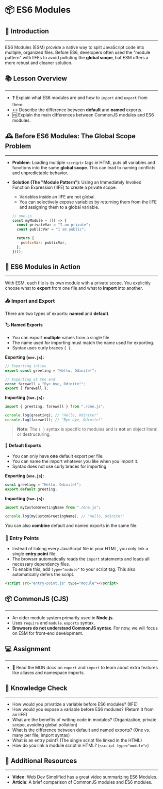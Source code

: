 # 📦 ES6 Modules

## 📝 Introduction

-----

ES6 Modules (ESM) provide a native way to split JavaScript code into multiple, organized files. Before ES6, developers often used the "module pattern" with IIFEs to avoid polluting the **global scope**, but ESM offers a more robust and cleaner solution.

## 📚 Lesson Overview

-----

  * ❓ Explain what ES6 modules are and how to `import` and `export` from them.
  * ↔️ Describe the difference between **default** and **named** exports.
  * 🆚 Explain the main differences between CommonJS modules and ES6 modules.

## 🕰️ Before ES6 Modules: The Global Scope Problem

-----

  * **Problem**: Loading multiple `<script>` tags in HTML puts all variables and functions into the same **global scope**. This can lead to naming conflicts and unpredictable behavior.

  * **Solution (The "Module Pattern")**: Using an Immediately Invoked Function Expression (IIFE) to create a private scope.

      * Variables inside an IIFE are not global.
      * You can selectively expose variables by returning them from the IIFE and assigning them to a global variable.

    <!-- end list -->

    ```javascript
    // one.js
    const myModule = (() => {
      const privateVar = "I am private";
      const publicVar = "I am public";

      return {
        publicVar: publicVar,
      };
    })();
    ```

## 🚀 ES6 Modules in Action

-----

With ESM, each file is its own module with a private scope. You explicitly choose what to **export** from one file and what to **import** into another.

### 📤 Import and Export

There are two types of exports: **named** and **default**.

#### 🏷️ Named Exports

  * You can export **multiple** values from a single file.
  * The name used for importing must match the name used for exporting.
  * Syntax uses curly braces `{ }`.

**Exporting (`one.js`):**

```javascript
// Exporting inline
export const greeting = "Hello, Odinite!";

// Exporting at the end
const farewell = "Bye bye, Odinite!";
export { farewell };
```

**Importing (`two.js`):**

```javascript
import { greeting, farewell } from "./one.js";

console.log(greeting); // "Hello, Odinite!"
console.log(farewell); // "Bye bye, Odinite!"
```

> **Note:** The `{ }` syntax is specific to modules and is **not** an object literal or destructuring.

#### 👑 Default Exports

  * You can only have **one** default export per file.
  * You can name the import whatever you like when you import it.
  * Syntax does not use curly braces for importing.

**Exporting (`one.js`):**

```javascript
const greeting = "Hello, Odinite!";
export default greeting;
```

**Importing (`two.js`):**

```javascript
import myCustomGreetingName from "./one.js";

console.log(myCustomGreetingName); // "Hello, Odinite!"
```

You can also **combine** default and named exports in the same file.

### 🏁 Entry Points

  * Instead of linking every JavaScript file in your HTML, you only link a single **entry point** file.
  * The browser automatically reads the `import` statements and loads all necessary dependency files.
  * To enable this, add `type="module"` to your script tag. This also automatically defers the script.

<!-- end list -->

```html
<script src="entry-point.js" type="module"></script>
```

## 📦 CommonJS (CJS)

-----

  * An older module system primarily used in **Node.js**.
  * Uses `require` and `module.exports` syntax.
  * **Browsers do not understand CommonJS syntax**. For now, we will focus on ESM for front-end development.

## 💻 Assignment

-----

  * 📖 Read the MDN docs on `export` and `import` to learn about extra features like aliases and namespace imports.

## 🧠 Knowledge Check

-----

  * How would you privatize a variable before ES6 modules? (IIFE)
  * How would you expose a variable before ES6 modules? (Return it from an IIFE)
  * What are the benefits of writing code in modules? (Organization, private scope, avoiding global pollution)
  * What is the difference between default and named exports? (One vs. many per file, import syntax)
  * What is an entry point? (The single script file linked in the HTML)
  * How do you link a module script in HTML? (`<script type="module">`)

## 🔗 Additional Resources

-----

  * **Video**: Web Dev Simplified has a great video summarizing ES6 Modules.
  * **Article**: A brief comparison of CommonJS modules and ES6 modules.